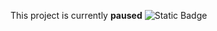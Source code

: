 This project is currently **paused**
![Static Badge](https://img.shields.io/badge/Status-on_pause-yellow)
